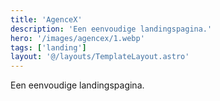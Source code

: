 ```yaml
---
title: 'AgenceX'
description: 'Een eenvoudige landingspagina.'
hero: '/images/agencex/1.webp'
tags: ['landing']
layout: '@/layouts/TemplateLayout.astro'
---
```


Een eenvoudige landingspagina.

